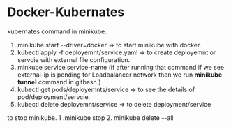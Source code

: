 # Docker-Kubernates

kubernates command in minikube.

1. minikube start --driver=docker => to start minikube with docker.
2. kubectl apply -f deployemnt/service.yaml => to create deployemnt or servcie with external file configuration.
3. minkube service service-name (if after running that command if we see external-ip is pending for Loadbalancer network then we run **minikube tunnel** command in gitbash.)
4. kubectl get pods/deployemnts/service => to see the details of pod/deployment/servcie.
5. kubectl delete deployemnt/service <service-name> => to delete deployment/service

to stop minikube.
1 .minikube stop
2. minikube delete --all

  
  

